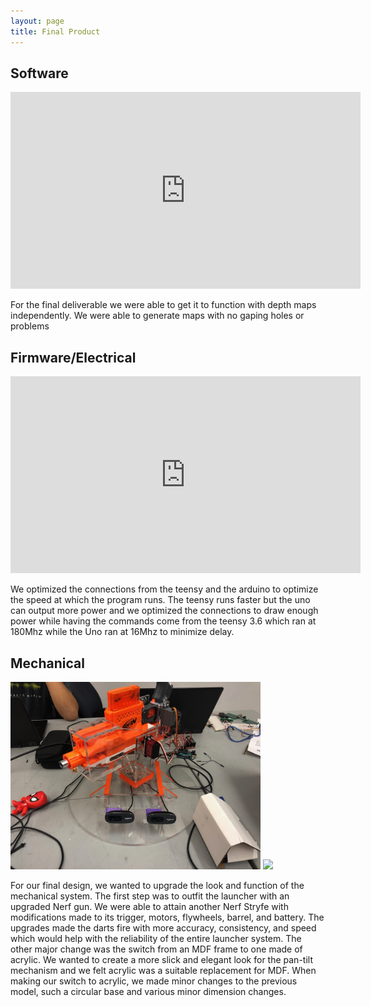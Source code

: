 ```yaml
---
layout: page
title: Final Product
---
```


## Software

<iframe width="560" height="315" src="https://www.youtube.com/embed/1G--W59pRZA" frameborder="0" allow="accelerometer; autoplay; encrypted-media; gyroscope; picture-in-picture" allowfullscreen></iframe>

For the final deliverable we were able to get it to function with depth maps independently.
We were able to generate maps with no gaping holes or problems

## Firmware/Electrical

<iframe width="560" height="315" src="https://www.youtube.com/embed/Dk5_i7hwDV0" frameborder="0" allow="accelerometer; autoplay; encrypted-media; gyroscope; picture-in-picture" allowfullscreen></iframe>

We optimized the connections from the teensy and the arduino to optimize the speed at which the program runs.
The teensy runs faster but the uno can output more power and we optimized the connections to draw enough power while having the commands come from the teensy 3.6 which ran at 180Mhz while the Uno ran at 16Mhz to minimize delay.

## Mechanical

<img src="images/pic03.jpg" height="300em">
<img src="images/finalmech.png" height="300em">

For our final design, we wanted to upgrade the look and function of the mechanical system. The first step was to outfit the launcher with an upgraded Nerf gun. We were able to attain another Nerf Stryfe with modifications made to its trigger, motors, flywheels, barrel, and battery. The upgrades made the darts fire with more accuracy, consistency, and speed which would help with the reliability of the entire launcher system. The other major change was the switch from an MDF frame to one made of acrylic. We wanted to create a more slick and elegant look for the pan-tilt mechanism and we felt acrylic was a suitable replacement for MDF. When making our switch to acrylic, we made minor changes to the previous model, such a circular base and various minor dimension changes. 
